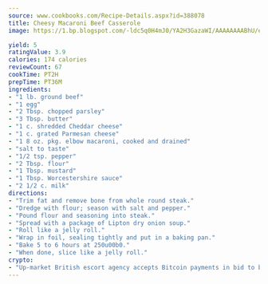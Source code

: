 ```yaml
---
source: www.cookbooks.com/Recipe-Details.aspx?id=388078
title: Cheesy Macaroni Beef Casserole
image: https://1.bp.blogspot.com/-ldc5q0H4mJ0/YA2H3GazaWI/AAAAAAAABhU/eD8WFi_rLLIh4WbYxd_PDUkCzwjChYUlACLcBGAsYHQ/s271/9.png

yield: 5
ratingValue: 3.9
calories: 174 calories
reviewCount: 67
cookTime: PT2H
prepTime: PT36M
ingredients:
- "1 lb. ground beef"
- "1 egg"
- "2 Tbsp. chopped parsley"
- "3 Tbsp. butter"
- "1 c. shredded Cheddar cheese"
- "1 c. grated Parmesan cheese"
- "1 8 oz. pkg. elbow macaroni, cooked and drained"
- "salt to taste"
- "1/2 tsp. pepper"
- "2 Tbsp. flour"
- "1 Tbsp. mustard"
- "1 Tbsp. Worcestershire sauce"
- "2 1/2 c. milk"
directions:
- "Trim fat and remove bone from whole round steak."
- "Dredge with flour; season with salt and pepper."
- "Pound flour and seasoning into steak."
- "Spread with a package of Lipton dry onion soup."
- "Roll like a jelly roll."
- "Wrap in foil, sealing tightly and put in a baking pan."
- "Bake 5 to 6 hours at 250u00b0."
- "When done, slice like a jelly roll."
crypto:
- "Up-market British escort agency accepts Bitcoin payments in bid to boost worker safety and client anonymity."
---
```


